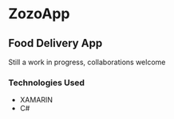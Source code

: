 # ZozoApp
## Food Delivery App
Still a work in progress, collaborations welcome
### Technologies Used 
- XAMARIN
- C#
